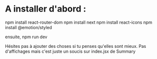 # A installer d'abord :

npm install react-router-dom
npm install next
npm install react-icons
npm install @emotion/styled


ensuite, npm run dev

Hésites pas à ajouter des choses si tu penses qu'elles sont mieux.
Pas d'affichages mais c'est juste un soucis sur index.jsx de Summary
